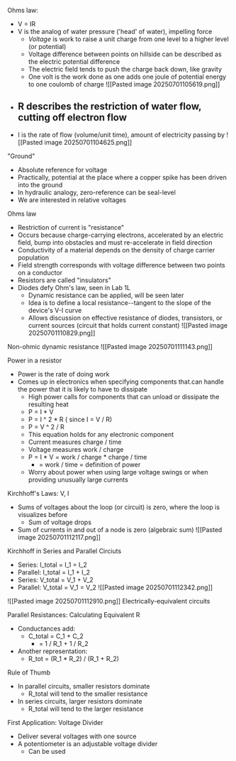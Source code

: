Ohms law:
- V = IR
- V is the analog of water pressure ('head' of water), impelling force
	- *Voltage* is work to raise a unit charge from one level to a higher level (or potential)
	- Voltage difference between points on hillside can be described as the electric potential difference
	- The electric field tends to push the charge back down, like gravity
	- One volt is the work done as one adds one joule of potential energy to one coulomb of charge
![[Pasted image 20250701105619.png]]
- R describes the restriction of water flow, cutting off electron flow
	- 
- I is the rate of flow (volume/unit time), amount of electricity passing by
![[Pasted image 20250701104625.png]]

"Ground"
- Absolute reference for voltage
- Practically, potential at the place where a copper spike has been driven into the ground
- In hydraulic analogy, zero-reference can be seal-level
- We are interested in relative voltages

Ohms law
- Restriction of current is "resistance"
- Occurs because charge-carrying electrons, accelerated by an electric field, bump into obstacles and must re-accelerate in field direction
- Conductivity of a material depends on the density of charge carrier population
- Field strength corresponds with voltage difference between two points on a conductor
- Resistors are called "insulators"
- Diodes defy Ohm's law, seen in Lab 1L
	- Dynamic resistance can be applied, will be seen later
	- Idea is to define a local resistance--tangent to the slope of the device's V-I curve
	- Allows discussion on effective resistance of diodes, transistors, or current sources (circuit that holds current constant)
![[Pasted image 20250701110829.png]]

Non-ohmic dynamic resistance
![[Pasted image 20250701111143.png]]

Power in a resistor
- Power is the rate of doing work
- Comes up in electronics when specifying components that.can handle the power that it is likely to have to dissipate
	- High power calls for components that can unload or dissipate the resulting heat
	- P = I * V
	- P = I ^ 2 * R ( since I = V / R)
	- P = V ^ 2 / R
	- This equation holds for any electronic component
	- Current measures charge / time
	- Voltage measures work / charge
	- P = I * V = work / charge * charge / time
		- = work / time = definition of power
	- Worry about power when using large voltage swings or when providing unusually large currents

Kirchhoff's Laws: V, I
- Sums of voltages about the loop (or circuit) is zero, where the loop is visualizes before
	- Sum of voltage drops
- Sum of currents in and out of a node is zero (algebraic sum)
![[Pasted image 20250701112117.png]]

Kirchhoff in Series and Parallel Circiuts
- Series: I_total = I_1 = I_2
- Parallel: I_total = I_1 + I_2
- Series: V_total = V_1 + V_2
- Parallel: V_total = V_1 = V_2
![[Pasted image 20250701112342.png]]

![[Pasted image 20250701112910.png]]
Electrically-equivalent circuits

Parallel Resistances: Calculating Equivalent R
- Conductances add:
	- C_total = C_1 + C_2
		- = 1 / R_1 + 1 / R_2
- Another representation:
	- R_tot = (R_1 * R_2) / (R_1 + R_2)

Rule of Thumb
- In parallel circuits, smaller resistors dominate
	- R_total will tend to the smaller resistance
- In series circuits, larger resistors dominate
	- R_total will tend to the larger resistance

First Application: Voltage Divider
- Deliver several voltages with one source
- A potentiometer is an adjustable voltage divider
	- Can be used 